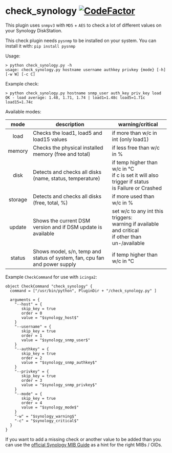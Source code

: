 # check_synology [![CodeFactor](https://www.codefactor.io/repository/github/wernerfred/check_synology/badge)](https://www.codefactor.io/repository/github/wernerfred/check_synology)

This plugin uses ```snmpv3``` with ```MD5``` + ```AES``` to check a lot of different values on your Synology DiskStation.

This check plugin needs ```pysnmp``` to be installed on your system. You can install it with: ```pip install pysnmp```

Usage:
```
> python check_synology.py -h
usage: check_synology.py hostname username authkey privkey {mode} [-h] [-w W] [-c C]
```

Example check:
```
> python check_synology.py hostname snmp_user auth_key priv_key load
OK - load average: 1.48, 1.71, 1.74 | load1=1.48c load5=1.71c load15=1.74c
```

Available modes:

| mode    | description                                                                | warning/critical                    |
| :-----: | -------------------------------------------------------------------------- | ----------------------------------- |
| load    | Checks the load1, load5 and load15 values                                  | if more than w/c in int (only load1)|
| memory  | Checks the physical installed memory (free and total)                      | if less free than w/c in %          |
| disk    | Detects and checks all disks (name, status, temperature)                   | if temp higher than w/c in °C <br> if c is set it will also trigger if status <br> is Failure or Crashed                                                             |
| storage | Detects and checks all disks (free, total, %)                              | if more used than w/c in %          |
| update  | Shows the current DSM version and if DSM update is available               | set w/c to any int this triggers: <br> warning if available and critical <br> if other than un-/available                                                           |
| status  | Shows model, s/n, temp and status of system, fan, cpu fan and power supply | if temp higher than w/c in °C       |

Example ```CheckCommand``` for use with ```icinga2```:
```
object CheckCommand "check_synology" {
  command = ["/usr/bin/python", PluginDir + "/check_synology.py" ]

  arguments = {
    "--host" = {
       skip_key = true
       order = 0
       value = "$synology_host$"
    }
    "--username" = {
       skip_key = true
       order = 1
       value = "$synology_snmp_user$"
    }
    "--authkey" = {
       skip_key = true
       order = 2
       value = "$synology_snmp_authkey$"
    }
    "--privkey" = {
       skip_key = true
       order = 3
       value = "$synology_snmp_privkey$"
    }
    "--mode" = {
       skip_key = true
       order = 4
       value = "$synology_mode$"
    }
    "-w" = "$synology_warning$"
    "-c" = "$synology_critical$"
  }
}
```
If you want to add a missing check or another value to be added than you can use the [official Synology MIB Guide](https://global.download.synology.com/download/Document/MIBGuide/Synology_DiskStation_MIB_Guide.pdf) as a hint for the right MIBs / OIDs.
